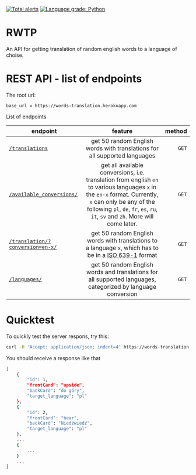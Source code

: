 [![Total alerts](https://img.shields.io/lgtm/alerts/g/mgierada/words_translation.svg?logo=lgtm&logoWidth=18)](https://lgtm.com/projects/g/mgierada/RWTP/alerts/)
[![Language grade: Python](https://img.shields.io/lgtm/grade/python/g/mgierada/RWTP.svg?logo=lgtm&logoWidth=18)](https://lgtm.com/projects/g/mgierada/RWTP/context:python)

# RWTP

An API for getting translation of random english words to a language of choise.

# REST API - list of endpoints

The root url:

`base_url = https://words-translation.herokuapp.com`

List of endpoints

| endpoint                                                                                                  |                                                                                                                  feature                                                                                                                  | method |
| --------------------------------------------------------------------------------------------------------- | :---------------------------------------------------------------------------------------------------------------------------------------------------------------------------------------------------------------------------------------: | -----: |
| [`/translations`](https://words-translation.herokuapp.com/translations/)                                  |                                                                                 get 50 random English words with translations for all supported languages                                                                                 |  `GET` |
| [`/available_conversions/`](https://words-translation.herokuapp.com/available_conversions/)               | get all available conversions, i.e. translation from english `en` to various languages `x` in the `en-x` format. Currently, `x` can only be any of the following `pl`, `de`, `fr`, `es`, `ru`, `it`, `sv` and `zh`. More will come later. |  `GET` |
| [`/translation/?conversion=en-x/`](https://words-translation.herokuapp.com/translation/?conversion=en-pl) |                                      get 50 random English words with translations to a language `x`, which has to be in a [ISO 639-1](https://en.wikipedia.org/wiki/List_of_ISO_639-1_codes) format                                      |  `GET` |
| [`/languages/`](http://127.0.0.1:8000/language/)                                                          |                                                               get 50 random English words and translations for all supported languages, categorized by language conversion                                                                |  `GET` |

# Quicktest

To quickly test the server respons, try this:

````bash
curl -H 'Accept: application/json; indent=4' https://words-translation.herokuapp.com/translations/```
````

You should receive a response like that

```bash
[
    {
        "id": 1,
        "frontCard": "upside",
        "backCard": "do góry",
        "target_language": "pl"
    },
    {
        "id": 2,
        "frontCard": "bear",
        "backCard": "Niedźwiedź",
        "target_language": "pl"
    },
    ...
    {
        ...
    }
    ...
]
```
